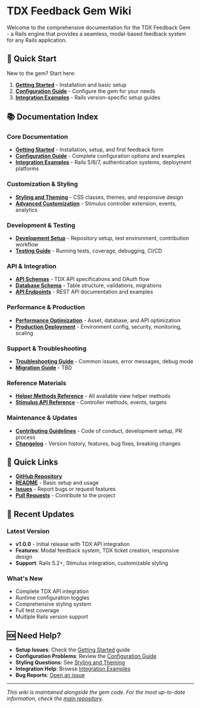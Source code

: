 # TDX Feedback Gem Wiki

Welcome to the comprehensive documentation for the TDX Feedback Gem - a Rails engine that provides a seamless, modal-based feedback system for any Rails application.

## 🚀 Quick Start

New to the gem? Start here:

1. **[Getting Started](Getting-Started)** - Installation and basic setup
2. **[Configuration Guide](Configuration-Guide)** - Configure the gem for your needs
3. **[Integration Examples](Integration-Examples)** - Rails version-specific setup guides

## 📚 Documentation Index

### Core Documentation
- **[Getting Started](Getting-Started)** - Installation, setup, and first feedback form
- **[Configuration Guide](Configuration-Guide)** - Complete configuration options and examples
- **[Integration Examples](Integration-Examples)** - Rails 5/6/7, authentication systems, deployment platforms

### Customization & Styling
- **[Styling and Theming](Styling-and-Theming)** - CSS classes, themes, and responsive design
- **[Advanced Customization](Advanced-Customization)** - Stimulus controller extension, events, analytics

### Development & Testing
- **[Development Setup](Development-Setup)** - Repository setup, test environment, contribution workflow
- **[Testing Guide](Testing-Guide)** - Running tests, coverage, debugging, CI/CD

### API & Integration
- **[API Schemas](API-Schemas)** - TDX API specifications and OAuth flow
- **[Database Schema](Database-Schema)** - Table structure, validations, migrations
- **[API Endpoints](API-Endpoints)** - REST API documentation and examples

### Performance & Production
- **[Performance Optimization](Performance-Optimization)** - Asset, database, and API optimization
- **[Production Deployment](Production-Deployment)** - Environment config, security, monitoring, scaling

### Support & Troubleshooting
- **[Troubleshooting Guide](Troubleshooting-Guide)** - Common issues, error messages, debug mode
- **[Migration Guide](Migration-Guide)** - TBD

### Reference Materials
- **[Helper Methods Reference](Helper-Methods-Reference)** - All available view helper methods
- **[Stimulus API Reference](Stimulus-API-Reference)** - Controller methods, events, targets

### Maintenance & Updates
- **[Contributing Guidelines](Contributing-Guidelines)** - Code of conduct, development setup, PR process
- **[Changelog](Changelog)** - Version history, features, bug fixes, breaking changes

## 🔗 Quick Links

- **[GitHub Repository](https://github.com/lsa-mis/tdx-feedback_gem)**
- **[README](https://github.com/lsa-mis/tdx-feedback_gem/blob/main/README.md)** - Basic setup and usage
- **[Issues](https://github.com/lsa-mis/tdx-feedback_gem/issues)** - Report bugs or request features
- **[Pull Requests](https://github.com/lsa-mis/tdx-feedback_gem/pulls)** - Contribute to the project

## 📖 Recent Updates

### Latest Version
- **v1.0.0** - Initial release with TDX API integration
- **Features**: Modal feedback system, TDX ticket creation, responsive design
- **Support**: Rails 5.2+, Stimulus integration, customizable styling

### What's New
- Complete TDX API integration
- Runtime configuration toggles
- Comprehensive styling system
- Full test coverage
- Multiple Rails version support

## 🆘 Need Help?

- **Setup Issues**: Check the [Getting Started](Getting-Started) guide
- **Configuration Problems**: Review the [Configuration Guide](Configuration-Guide)
- **Styling Questions**: See [Styling and Theming](Styling-and-Theming)
- **Integration Help**: Browse [Integration Examples](Integration-Examples)
- **Bug Reports**: [Open an issue](https://github.com/lsa-mis/tdx-feedback_gem/issues)

---

*This wiki is maintained alongside the gem code. For the most up-to-date information, check the [main repository](https://github.com/lsa-mis/tdx-feedback_gem).*
